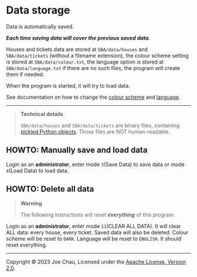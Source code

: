 # Data storage

Data is automatically saved.

***Each time saving data will cover the previous saved data.***

Houses and tickets data are stored at `SBA/data/houses` and `SBA/data/tickets` 
(without a filename extension), the colour scheme setting is stored at `SBA/data/colour.txt`,
the language option is stored at `SBA/data/language.txt`
if there are no such files, the program will create them if needed.

When the program is started, it will try to load data.

See documentation on how to change the [colour scheme](colour.md) and [language](language.md).

---

> **Technical details**
> 
> `SBA/data/houses` and `SBA/data/tickets` are binary files, containing 
> <a href="https://docs.python.org/3/library/pickle.html" target="_blank">pickled Python objects</a>.
> Those files are NOT human-readable.


## HOWTO: Manually save and load data
Login as an **administrator**, enter mode `3`(Save Data) to save data or 
mode `4`(Load Data) to load data.


## HOWTO: Delete all data
<!--This is GitHub's warning format-->
> **Warning**
> 
> The following instructions will reset ***everything*** of this program.

Login as an **administrator**, enter mode `11`(CLEAR ALL DATA).
It will clear ALL data: every house, every ticket. 
Saved data will also be deleted.
Colour scheme will be reset to `DARK`.
Language will be reset to `ENGLISH`.
It should reset everything.


---

Copyright © 2023 Joe Chau, Licensed under the 
<a href="https://www.apache.org/licenses/LICENSE-2.0" target="_blank">Apache License, Version 2.0</a>.
